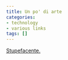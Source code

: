```yaml
---
title: Un po' di arte
categories:
- technology
- various links
tags: []
---
```

[Stupefacente.](http://uaddit.com/discussions/showthread.php?t=132
"http://uaddit.com/discussions/showthread.php?t=132" )

